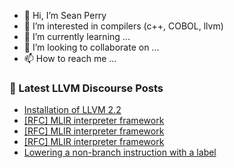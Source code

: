 - 👋 Hi, I’m Sean Perry
- 👀 I’m interested in compilers (c++, COBOL, llvm)
- 🌱 I’m currently learning ...
- 💞️ I’m looking to collaborate on ...
- 📫 How to reach me ...

<!---
s66perry/s66perry is a ✨ special ✨ repository because its `README.md` (this file) appears on your GitHub profile.
You can click the Preview link to take a look at your changes.
--->
### 📕 Latest LLVM Discourse Posts

<!-- DISCOURSE-LLVM:START -->
- [Installation of LLVM 2.2](https://discourse.llvm.org/t/installation-of-llvm-2-2/63616#post_3)
- [[RFC] MLIR interpreter framework](https://discourse.llvm.org/t/rfc-mlir-interpreter-framework/63567?page=2#post_23)
- [[RFC] MLIR interpreter framework](https://discourse.llvm.org/t/rfc-mlir-interpreter-framework/63567?page=2#post_22)
- [[RFC] MLIR interpreter framework](https://discourse.llvm.org/t/rfc-mlir-interpreter-framework/63567?page=2#post_21)
- [Lowering a non-branch instruction with a label](https://discourse.llvm.org/t/lowering-a-non-branch-instruction-with-a-label/63595#post_3)
<!-- DISCOURSE-LLVM:END -->
